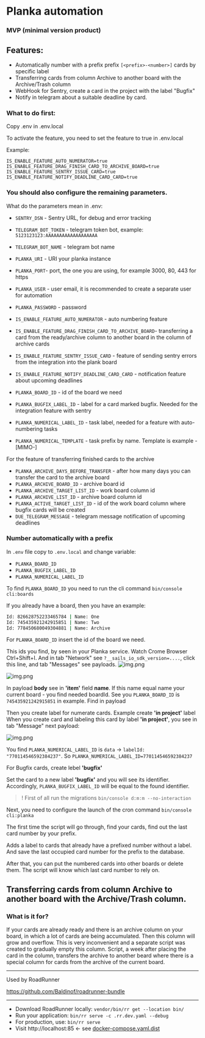 # Planka automation 


### MVP (minimal version product)


## Features:

- Automatically number with a prefix prefix `[<prefix>-<number>]` cards by specific label
- Transferring cards from column Archive to another board with the Archive/Trash column
- WebHook for Sentry, create a card in the project with the label "Bugfix"
- Notify in telegram about a suitable deadline by card.


### What to do first:

Copy .env in .env.local

To activate the feature, you need to set the feature to true in .env.local

Example:

```
IS_ENABLE_FEATURE_AUTO_NUMERATOR=true
IS_ENABLE_FEATURE_DRAG_FINISH_CARD_TO_ARCHIVE_BOARD=true
IS_ENABLE_FEATURE_SENTRY_ISSUE_CARD=true
IS_ENABLE_FEATURE_NOTIFY_DEADLINE_CARD_CARD=true
```


### You should also configure the remaining parameters.

What do the parameters mean in .env:

- `SENTRY_DSN` - Sentry URL, for debug and error tracking


- `TELEGRAM_BOT_TOKEN` - telegram token bot, example: `5123123123:AAAAAAAAAAAAAAAAAAA`
- `TELEGRAM_BOT_NAME` - telegram bot name


- `PLANKA_URI` - URI your planka instance
- `PLANKA_PORT`- port, the one you are using, for example 3000, 80, 443 for https
- `PLANKA_USER` - user email, it is recommended to create a separate user for automation
- `PLANKA_PASSWORD` - password


- `IS_ENABLE_FEATURE_AUTO_NUMERATOR` - auto numbering feature 
- `IS_ENABLE_FEATURE_DRAG_FINISH_CARD_TO_ARCHIVE_BOARD`- transferring a card from the ready/archive column to another board in the column of archive cards
- `IS_ENABLE_FEATURE_SENTRY_ISSUE_CARD` - feature of sending sentry errors from the integration into the plank board
- `IS_ENABLE_FEATURE_NOTIFY_DEADLINE_CARD_CARD` - notification feature about upcoming deadlines


- `PLANKA_BOARD_ID` - id of the board we need
- `PLANKA_BUGFIX_LABEL_ID` - label for a card marked bugfix. Needed for the integration feature with sentry
- `PLANKA_NUMERICAL_LABEL_ID` - task label, needed for a feature with auto-numbering tasks
- `PLANKA_NUMERICAL_TEMPLATE` - task prefix by name. Template is example - [MIMO-<number>]


For the feature of transferring finished cards to the archive

- `PLANKA_ARCHIVE_DAYS_BEFORE_TRANSFER` - after how many days you can transfer the card to the archive board 
- `PLANKA_ARCHIVE_BOARD_ID` - archive board id
- `PLANKA_ARCHIVE_TARGET_LIST_ID` - work board column id
- `PLANKA_ARCHIVE_LIST_ID` - archive board column id
- `PLANKA_ACTIVE_TARGET_LIST_ID` - id of the work board column where bugfix cards will be created
- `DUE_TELEGRAM_MESSAGE` - telegram message notification of upcoming deadlines


### Number automatically with a prefix

In `.env` file copy to `.env.local` and change variable:

- `PLANKA_BOARD_ID`
- `PLANKA_BUGFIX_LABEL_ID`
- `PLANKA_NUMERICAL_LABEL_ID`

To find `PLANKA_BOARD_ID` you need to run the cli command `bin/console cli:boards`

If you already have a board, then you have an example:

``` bash
Id: 826628752233465784 | Name: One
Id: 745435921242915851 | Name: Two
Id: 778450680049304881 | Name: Archive
```

For `PLANKA_BOARD_ID` insert the id of the board we need.

This ids you find, by seen in your Planka service. Watch Crome Browser Ctrl+Shift+I. 
And in tab "Network" see `?__sails_io_sdk_version=....`, click this line, and tab "Messages" see payloads. 
![img.png](docs/img/01img.png)

![img.png](docs/img/03img.png)

In payload **body** see in **'item'** field **name**. 
If this name equal name your current board - you find needed boardId. 
See you `PLANKA_BOARD_ID` is `745435921242915851` in example. Find in payload 

Then you create label for numerate cards. Example create **'in project'** label
When you create card and labeling this card by label **'in project'**, you see in tab "Message"
next payload:

![img.png](docs/img/02img.png)

You find `PLANKA_NUMERICAL_LABEL_ID` is `data` -> `labelId: "770114546592384237"`.
So `PLANKA_NUMERICAL_LABEL_ID=770114546592384237`

For Bugfix cards, create lebel **'bugfix'**

Set the card to a new label **'bugfix'** and you will see its identifier.
Accordingly, `PLANKA_BUGFIX_LABEL_ID` will be equal to the found identifier.

> ! First of all run the migrations `bin/console d:m:m --no-interaction`

Next, you need to configure the launch of the cron command `bin/console cli:planka`

The first time the script will go through, find your cards, find out the last card number by your prefix.

Adds a label to cards that already have a prefixed number without a label.
And save the last occupied card number for the prefix to the database.

After that, you can put the numbered cards into other boards or delete them.
The script will know which last card number to rely on.


## Transferring cards from column Archive to another board with the Archive/Trash column.


### What is it for?

If your cards are already ready and there is an archive column on your board, in which 
a lot of cards are being accumulated. Then this column will grow and overflow. 
This is very inconvenient and a separate script was created to gradually empty this column. 
Script, a week after placing the card in the column, transfers the archive to another beard where 
there is a special column for cards from the archive of the current board.

----

Used by RoadRunner

https://github.com/Baldinof/roadrunner-bundle

----

* Download RoadRunner locally: `vendor/bin/rr get --location bin/`
* Run your application: `bin/rr serve -c .rr.dev.yaml --debug`
* For production, use: `bin/rr serve`
* Visit http://localhost:85 <- see [docker-compose.yaml.dist](docker-compose.yaml.dist)

